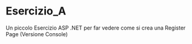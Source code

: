 # Esercizio_A
 Un piccolo Esercizio ASP .NET per far vedere come si crea una Register Page (Versione Console)
